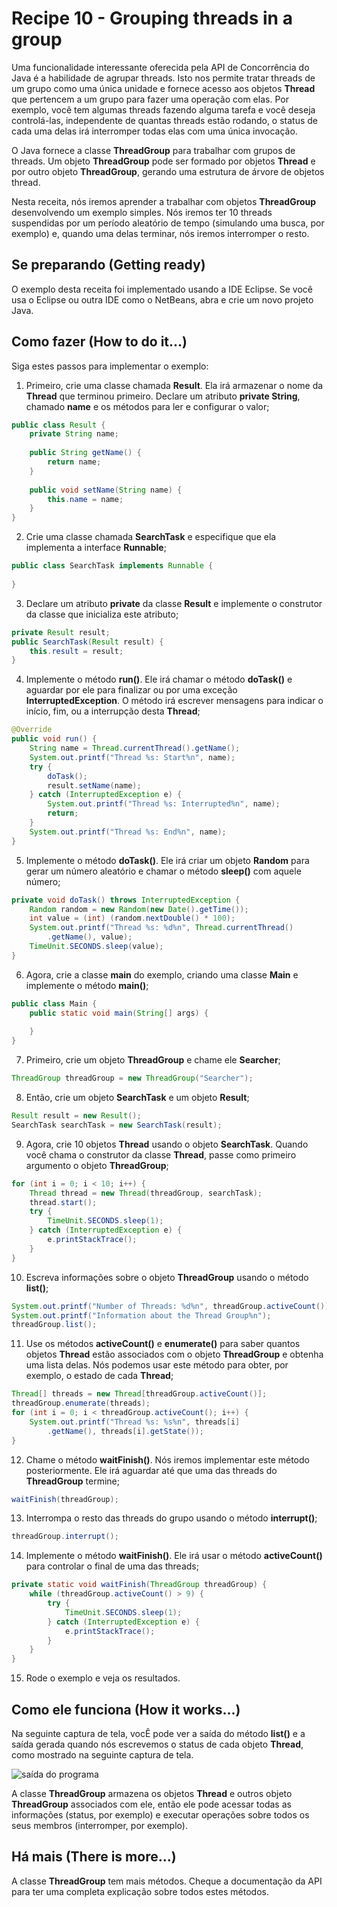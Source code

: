 # Recipe 10 - Grouping threads in a group
Uma funcionalidade interessante oferecida pela API de Concorrência do Java é a habilidade de agrupar threads.
Isto nos permite tratar threads de um grupo como uma única unidade e fornece acesso aos objetos **Thread**
que pertencem a um grupo para fazer uma operação com elas. Por exemplo, você tem algumas threads fazendo 
alguma tarefa e você deseja controlá-las, independente de quantas threads estão rodando, o status de cada uma
delas irá interromper todas elas com uma única invocação.

O Java fornece a classe **ThreadGroup** para trabalhar com grupos de threads. Um objeto **ThreadGroup** pode
ser formado por objetos **Thread** e por outro objeto **ThreadGroup**, gerando uma estrutura de árvore de 
objetos thread.

Nesta receita, nós iremos aprender a trabalhar com objetos **ThreadGroup** desenvolvendo um exemplo simples.
Nós iremos ter 10 threads suspendidas por um período aleatório de tempo (simulando uma busca, por exemplo) e,
quando uma delas terminar, nós iremos interromper o resto.

## Se preparando (Getting ready)
O exemplo desta receita foi implementado usando a IDE Eclipse. Se você usa o Eclipse ou outra IDE como
o NetBeans, abra e crie um novo projeto Java.

## Como fazer (How to do it...)
Siga estes passos para implementar o exemplo:
 1. Primeiro, crie uma classe chamada **Result**. Ela irá armazenar o nome da **Thread** que terminou 
primeiro. Declare um atributo **private String**, chamado **name** e os métodos para ler e configurar o valor;
```java
public class Result {
    private String name;
    
    public String getName() {
        return name;
    }
    
    public void setName(String name) {
        this.name = name;
    }
}
```

 2. Crie uma classe chamada **SearchTask** e especifique que ela implementa a interface **Runnable**;
```java
public class SearchTask implements Runnable {
    
}
```

 3. Declare um atributo **private** da classe **Result** e implemente o construtor da classe que inicializa 
este atributo;
```java
private Result result;
public SearchTask(Result result) {
    this.result = result;
}
```

 4. Implemente o método **run()**. Ele irá chamar o método **doTask()** e aguardar por ele para finalizar ou
por uma exceção **InterruptedException**. O método irá escrever mensagens para indicar o início, fim, ou a 
interrupção desta **Thread**;
```java
@Override
public void run() {
    String name = Thread.currentThread().getName();
    System.out.printf("Thread %s: Start%n", name);
    try {
        doTask();
        result.setName(name);
    } catch (InterruptedException e) {
        System.out.printf("Thread %s: Interrupted%n", name);
        return;
    }
    System.out.printf("Thread %s: End%n", name);
}
```

 5. Implemente o método **doTask()**. Ele irá criar um objeto **Random** para gerar um número aleatório e 
chamar o método **sleep()** com aquele número;
```java
private void doTask() throws InterruptedException {
    Random random = new Random(new Date().getTime());
    int value = (int) (random.nextDouble() * 100);
    System.out.printf("Thread %s: %d%n", Thread.currentThread()
        .getName(), value);
    TimeUnit.SECONDS.sleep(value);
}
```

 6. Agora, crie a classe **main** do exemplo, criando uma classe **Main** e implemente o método **main()**;
```java
public class Main {
    public static void main(String[] args) {
        
    }
}
```

 7. Primeiro, crie um objeto **ThreadGroup** e chame ele **Searcher**;
```java
ThreadGroup threadGroup = new ThreadGroup("Searcher");
```

 8. Então, crie um objeto **SearchTask** e um objeto **Result**;
```java
Result result = new Result();
SearchTask searchTask = new SearchTask(result);
```

 9. Agora, crie 10 objetos **Thread** usando o objeto **SearchTask**. Quando você chama o construtor da classe
**Thread**, passe como primeiro argumento o objeto **ThreadGroup**;
```java
for (int i = 0; i < 10; i++) {
    Thread thread = new Thread(threadGroup, searchTask);
    thread.start();
    try {
        TimeUnit.SECONDS.sleep(1);
    } catch (InterruptedException e) {
        e.printStackTrace();
    }
}
```

 10. Escreva informações sobre o objeto **ThreadGroup** usando o método **list()**;
```java
System.out.printf("Number of Threads: %d%n", threadGroup.activeCount());
System.out.printf("Information about the Thread Group%n");
threadGroup.list();
```

 11. Use os métodos **activeCount()** e **enumerate()** para saber quantos objetos **Thread** estão associados
com o objeto **ThreadGroup** e obtenha uma lista delas. Nós podemos usar este método para obter, por exemplo,
o estado de cada **Thread**;
```java
Thread[] threads = new Thread[threadGroup.activeCount()];
threadGroup.enumerate(threads);
for (int i = 0; i < threadGroup.activeCount(); i++) {
    System.out.printf("Thread %s: %s%n", threads[i]
        .getName(), threads[i].getState());
}
```

 12. Chame o método **waitFinish()**. Nós iremos implementar este método posteriormente. Ele irá aguardar até
que uma das threads do **ThreadGroup** termine;
```java
waitFinish(threadGroup);
```

 13. Interrompa o resto das threads do grupo usando o método **interrupt()**;
```java
threadGroup.interrupt();
```

 14. Implemente o método **waitFinish()**. Ele irá usar o método **activeCount()** para controlar o final de 
uma das threads;
```java
private static void waitFinish(ThreadGroup threadGroup) {
    while (threadGroup.activeCount() > 9) {
        try {
            TimeUnit.SECONDS.sleep(1);
        } catch (InterruptedException e) {
            e.printStackTrace();
        }
    }
}
```

 15. Rode o exemplo e veja os resultados.

## Como ele funciona (How it works...)
Na seguinte captura de tela, vocÊ pode ver a saída do método **list()** e a saída gerada quando nós escrevemos
o status de cada objeto **Thread**, como mostrado na seguinte captura de tela.

![saída do programa](https://raw.githubusercontent.com/PedroFerreiraCJr/traducao-java-7-concurrency/master/images/recipe_10.png)

A classe **ThreadGroup** armazena os objetos **Thread** e outros objeto **ThreadGroup** associados com ele,
então ele pode acessar todas as informações (status, por exemplo) e executar operações sobre todos os seus
membros (interromper, por exemplo).

## Há mais (There is more...)
A classe **ThreadGroup** tem mais métodos. Cheque a documentação da API para ter uma completa explicação sobre
todos estes métodos.
